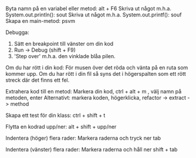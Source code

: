 Byta namn på en variabel eller metod: alt + F6
Skriva ut något m.h.a. System.out.println(): sout
Skriva ut något m.h.a. System.out.printf(): souf
Skapa en main-metod: psvm

Debugga:
1) Sätt en breakpoint till vänster om din kod
2) Run -> Debug (shift + F9)
3) 'Step over' m.h.a. den vinklade blåa pilen.

Om du har rött i din kod:
För musen över det röda och vänta på en ruta som
kommer upp.
Om du har rött i din fil så syns det i högerspalten
som ett rött streck där det finns ett fel.

Extrahera kod till en metod:
Markera din kod, ctrl + alt + m , välj namn på metoden, enter
Alternativt: markera koden, högerklicka, refactor -> extract -> method

Skapa ett test för din klass:
ctrl + shift + t

Flytta en kodrad upp/ner: alt + shift + upp/ner

Indentera (höger) flera rader: Markera raderna och tryck ner tab

Indentera (vänster) flera rader: Markera raderna och håll ner shift + tab
